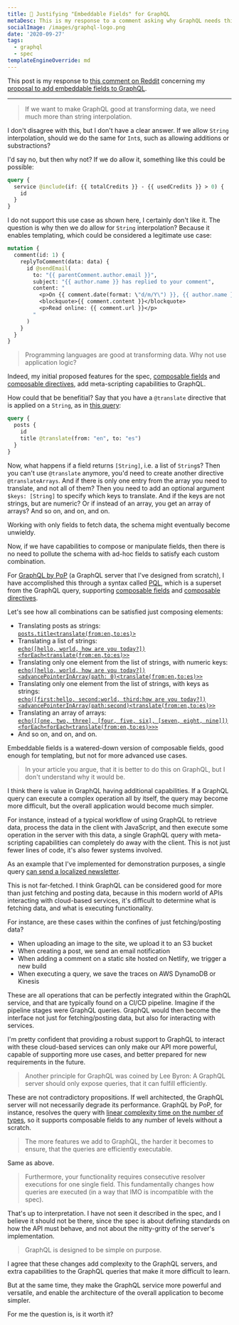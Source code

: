 ```yaml
---
title: 🔑 Justifying "Embeddable Fields" for GraphQL
metaDesc: This is my response to a comment asking why GraphQL needs this feature
socialImage: /images/graphql-logo.png
date: '2020-09-27'
tags:
  - graphql
  - spec
templateEngineOverride: md
---
```


This post is my response to [this comment on Reddit](https://www.reddit.com/r/graphql/comments/j043rw/proposal_for_embeddable_fields_in_graphql/g6pvqcj) concerning my [proposal to add embeddable fields to GraphQL](https://leoloso.com/posts/proposal-for-embeddable-fields-in-graphql-query/).

---

> If we want to make GraphQL good at transforming data, we need much more than string interpolation.

I don't disagree with this, but I don't have a clear answer. If we allow `String` interpolation, should we do the same for `Int`s, such as allowing additions or substractions?

I'd say no, but then why not? If we do allow it, something like this could be possible:

```graphql
query {
  service @include(if: {{ totalCredits }} - {{ usedCredits }} > 0) {
    id
  }
}
```

<!-- For comparison, VuePress also uses the `{{ var }}` syntax, and [writing `{{ 1 + 1 }}` is resolved as `2`](https://vuepress.vuejs.org/guide/using-vue.html#templating). -->

I do not support this use case as shown here, I certainly don't like it. The question is why then we do allow for `String` interpolation? Because it enables templating, which could be considered a legitimate use case:

```graphql
mutation {
  comment(id: 1) {
    replyToComment(data: data) {
      id @sendEmail(
        to: "{{ parentComment.author.email }}",
        subject: "{{ author.name }} has replied to your comment",
        content: "
          <p>On {{ comment.date(format: \"d/m/Y\") }}, {{ author.name }} says:</p>
          <blockquote>{{ comment.content }}</blockquote>
          <p>Read online: {{ comment.url }}</p>
        "
      )
    }
  }
}
```

> Programming languages are good at transforming data. Why not use application logic?

Indeed, my initial proposed features for the spec, [composable fields](https://github.com/graphql/graphql-spec/issues/682) and [composable directives](https://github.com/graphql/graphql-spec/issues/683), add meta-scripting capabilities to GraphQL.

How could that be benefitial? Say that you have a `@translate` directive that is applied on a `String`, as in [this query](https://newapi.getpop.org/graphiql/?query=query%20%7B%0A%20%20posts%20%7B%0A%20%20%20%20id%0A%20%20%20%20title%20%40translate(from%3A%20%22en%22%2C%20to%3A%20%22es%22)%0A%20%20%7D%0A%7D):

```graphql
query {
  posts {
    id
    title @translate(from: "en", to: "es")
  }
}
```

Now, what happens if a field returns `[String]`, i.e. a list of `String`s? Then you can't use `@translate` anymore, you'd need to create another directive `@translateArrays`. And if there is only one entry from the array you need to translate, and not all of them? Then you need to add an optional argument `$keys: [String]` to specify which keys to translate. And if the keys are not strings, but are numeric? Or if instead of an array, you get an array of arrays? And so on, and on, and on.

Working with only fields to fetch data, the schema might eventually become unwieldy.

Now, if we have capabilities to compose or manipulate fields, then there is no need to pollute the schema with ad-hoc fields to satisfy each custom combination.

For [GraphQL by PoP](https://graphql-by-pop.com) (a GraphQL server that I've designed from scratch), I have accomplished this through a syntax called [PQL](https://graphql-by-pop.com/docs/extended/pql.html), which is a superset from the GraphQL query, supporting [composable fields](https://graphql-by-pop.com/docs/extended/pql-language-features.html#composable-fields) and [composable directives](https://graphql-by-pop.com/docs/extended/pql-language-features.html#composable-directives).

Let's see how all combinations can be satisfied just composing elements:

- Translating posts as strings:<br/><a href="https://newapi.getpop.org/api/graphql/?query=posts.title%3Ctranslate(from:en,to:es)%3E" target="_blank">`posts.title<translate(from:en,to:es)>`</a>
- Translating a list of strings:<br/><a href="https://newapi.getpop.org/api/graphql/?query=echo([hello, world, how are you today?])%3CforEach%3Ctranslate(from:en,to:es)%3E%3E" target="_blank">`echo([hello, world, how are you today?])<forEach<translate(from:en,to:es)>>`</a>
- Translating only one element from the list of strings, with numeric keys:<br/><a href="https://newapi.getpop.org/api/graphql/?query=echo([hello,%20world,how%20are%20you%20today?])%3CadvancePointerInArray(path:0)%3Ctranslate(from:en,to:es)%3E%3E" target="_blank">`echo([hello, world, how are you today?])<advancePointerInArray(path: 0)<translate(from:en,to:es)>>`</a>
- Translating only one element from the list of strings, with keys as strings:<br/><a href="https://newapi.getpop.org/api/graphql/?query=echo([first:hello,second:world,third:how%20are%20you%20today?])%3CadvancePointerInArray(path:second)%3Ctranslate(from:en,to:es)%3E%3E" target="_blank">`echo([first:hello, second:world, third:how are you today?])<advancePointerInArray(path:second)<translate(from:en,to:es)>>`</a>
- Translating an array of arrays:<br/><a href="https://newapi.getpop.org/api/graphql/?query=echo([[one,two,three],[four,five,six],[seven,eight,nine]])%3CforEach%3CforEach%3Ctranslate(from:en,to:es)%3E%3E%3E" target="_blank">`echo([[one, two, three], [four, five, six], [seven, eight, nine]])<forEach<forEach<translate(from:en,to:es)>>>`</a>
- And so on, and on, and on.

Embeddable fields is a watered-down version of composable fields, good enough for templating, but not for more advanced use cases.

> In your article you argue, that it is better to do this on GraphQL, but I don't understand why it would be.

I think there is value in GraphQL having additional capabilities. If a GraphQL query can execute a complex operation all by itself, the query may become more difficult, but the overall application would become much simpler.

For instance, instead of a typical workflow of using GraphQL to retrieve data, process the data in the client with JavaScript, and then execute some operation in the server with this data, a single GraphQL query with meta-scripting capabilities can completely do away with the client. This is not just fewer lines of code, it's also fewer systems involved.

As an example that I've implemented for demonstration purposes, a single query [can send a localized newsletter](https://graphql-by-pop.com/guides/localized-newsletter.html).

This is not far-fetched. I think GraphQL can be considered good for more than just fetching and posting data, because in this modern world of APIs interacting with cloud-based services, it's difficult to determine what is fetching data, and what is executing functionality.

For instance, are these cases within the confines of just fetching/posting data?

- When uploading an image to the site, we upload it to an S3 bucket
- When creating a post, we send an email notification
- When adding a comment on a static site hosted on Netlify, we trigger a new build
- When executing a query, we save the traces on AWS DynamoDB or Kinesis

These are all operations that can be perfectly integrated within the GraphQL service, and that are typically found on a CI/CD pipeline. Imagine if the pipeline stages were GraphQL queries. GraphQL would then become the interface not just for fetching/posting data, but also for interacting with services.

I'm pretty confident that providing a robust support to GraphQL to interact with these cloud-based services can only make our API more powerful, capable of supporting more use cases, and better prepared for new requirements in the future.

> Another principle for GraphQL was coined by Lee Byron: A GraphQL server should only expose queries, that it can fulfill efficiently.

These are not contradictory propositions. If well architected, the GraphQL server will not necessarily degrade its performance. GraphQL by PoP, for instance, resolves the query with [linear complexity time on the number of types](https://blog.logrocket.com/simplifying-the-graphql-data-model/), so it supports composable fields to any number of levels without a scratch.

> The more features we add to GraphQL, the harder it becomes to ensure, that the queries are efficiently executable.

Same as above.

> Furthermore, your functionality requires consecutive resolver executions for one single field. This fundamentally changes how queries are executed (in a way that IMO is incompatible with the spec).

That's up to interpretation. I have not seen it described in the spec, and I believe it should not be there, since the spec is about defining standards on how the API must behave, and not about the nitty-gritty of the server's implementation.

> GraphQL is designed to be simple on purpose.

I agree that these changes add complexity to the GraphQL servers, and extra capabilities to the GraphQL queries that make it more difficult to learn.

But at the same time, they make the GraphQL service more powerful and versatile, and enable the architecture of the overall application to become simpler.

For me the question is, is it worth it?